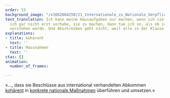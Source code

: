 ```yaml
---
order: 53
background_image: "/v1662664250/21_Internationale_zu_Nationale_Verpflichtungen_julia-solonina-unsplash_fomsxj_bf5cbt.jpg"
text_translation: Ich kann meine Hausaufgaben nur machen, wenn ich sie verstehe. Wenn
  ich gar nicht erst vorhabe, sie zu machen, dann tue ich so, als ob ich sie nicht
  verstehen würde. Und Abschreiben geht nicht, weil alle in der Klasse so denken.
explanations:
- title: kohärent
  text: ''
- title: Massnahmen
  text: ''
ctas: []
animation:
  number_of_frames: 

---
```

«…, dass sie Beschlüsse aus international verhandelten Abkommen [kohärent](# "kohärent") in [konkrete nationale Maßnahmen](# "Massnahmen") überführen und umsetzen.»